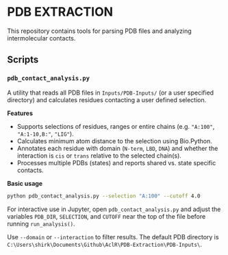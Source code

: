 # PDB EXTRACTION

This repository contains tools for parsing PDB files and analyzing intermolecular contacts.

## Scripts

### `pdb_contact_analysis.py`

A utility that reads all PDB files in `Inputs/PDB-Inputs/` (or a user specified directory) and calculates residues contacting a user defined selection.

**Features**

- Supports selections of residues, ranges or entire chains (e.g. `"A:100"`, `"A:1-10,B:"`, `"LIG"`).
- Calculates minimum atom distance to the selection using Bio.Python.
- Annotates each residue with domain (`N-term`, `LBD`, `DNA`) and whether the interaction is `cis` or `trans` relative to the selected chain(s).
- Processes multiple PDBs (states) and reports shared vs. state specific contacts.

**Basic usage**

```bash
python pdb_contact_analysis.py --selection "A:100" --cutoff 4.0
```

For interactive use in Jupyter, open `pdb_contact_analysis.py` and adjust the
variables `PDB_DIR`, `SELECTION`, and `CUTOFF` near the top of the file before
running `run_analysis()`.

Use `--domain` or `--interaction` to filter results. The default PDB directory is
`C:\Users\shirk\Documents\Github\AclR\PDB-Extraction\PDB-Inputs\`.
